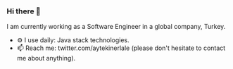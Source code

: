 ### Hi there 👋

I am currently working as a Software Engineer in a global company, Turkey.

- ⚙️ I use daily: Java stack technologies.
- 📫 Reach me: twitter.com/aytekinerlale (please don't hesitate to contact me about anything).


<!--
**Aytekin/aytekin** is a ✨ _special_ ✨ repository because its `README.md` (this file) appears on your GitHub profile.

Here are some ideas to get you started:

- 🌱 I’m currently learning ...
- 👯 I’m looking to collaborate on ...
- 🤔 I’m looking for help with ...
- 💬 Ask me about ...
- 📫 How to reach me: ...
- 😄 Pronouns: ...
- ⚡ Fun fact: ...
-->

